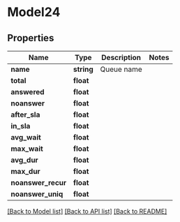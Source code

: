 # Model24

## Properties
Name | Type | Description | Notes
------------ | ------------- | ------------- | -------------
**name** | **string** | Queue name | 
**total** | **float** |  | 
**answered** | **float** |  | 
**noanswer** | **float** |  | 
**after_sla** | **float** |  | 
**in_sla** | **float** |  | 
**avg_wait** | **float** |  | 
**max_wait** | **float** |  | 
**avg_dur** | **float** |  | 
**max_dur** | **float** |  | 
**noanswer_recur** | **float** |  | 
**noanswer_uniq** | **float** |  | 

[[Back to Model list]](../../README.md#documentation-for-models) [[Back to API list]](../../README.md#documentation-for-api-endpoints) [[Back to README]](../../README.md)


